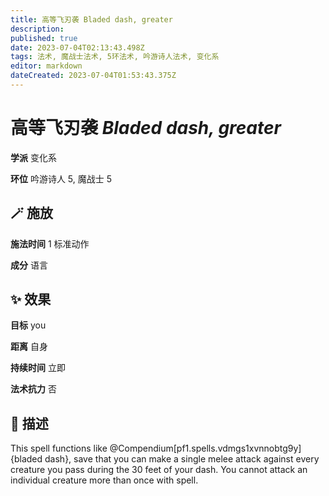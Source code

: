 ```yaml
---
title: 高等飞刃袭 Bladed dash, greater
description: 
published: true
date: 2023-07-04T02:13:43.498Z
tags: 法术, 魔战士法术, 5环法术, 吟游诗人法术, 变化系
editor: markdown
dateCreated: 2023-07-04T01:53:43.375Z
---
```


# **高等飞刃袭** *Bladed dash, greater*

**学派** 变化系 

**环位** 吟游诗人 5, 魔战士 5

## 🪄 施放

**施法时间** 1 标准动作

**成分** 语言

## ✨ 效果 

**目标** you 

**距离** 自身  

**持续时间** 立即 

**法术抗力** 否

## 📖 描述

This spell functions like @Compendium[pf1.spells.vdmgs1xvnnobtg9y]{bladed dash}, save that you can make a single melee attack against every creature you pass during the 30 feet of your dash. You cannot attack an individual creature more than once with spell.
    